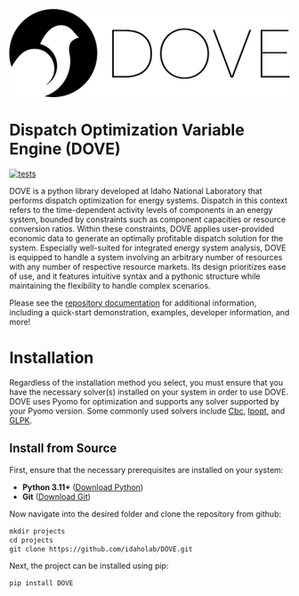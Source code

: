 <img src="./docs/source/assets/DOVE_light_mode.png" width="600">

# Dispatch Optimization Variable Engine (DOVE)
[![tests](https://github.com/idaholab/DOVE/actions/workflows/run-tests.yml/badge.svg?branch=main)](https://github.com/idaholab/DOVE/actions/workflows/run-tests.yml)

DOVE is a python library developed at Idaho National Laboratory that performs dispatch optimization for energy systems. Dispatch in this context refers to the time-dependent activity levels of components in an energy system, bounded by constraints such as component capacities or resource conversion ratios. Within these constraints, DOVE applies user-provided economic data to generate an optimally profitable dispatch solution for the system. Especially well-suited for integrated energy system analysis, DOVE is equipped to handle a system involving an arbitrary number of resources with any number of respective resource markets. Its design prioritizes ease of use, and it features intuitive syntax and a pythonic structure while maintaining the flexibility to handle complex scenarios.

Please see the [repository documentation](https://idaholab.github.io/DOVE) for additional information, including a quick-start demonstration, examples, developer information, and more!

# Installation

Regardless of the installation method you select, you must ensure that you have the necessary solver(s) installed on your system in order to use DOVE. DOVE uses Pyomo for optimization and supports any solver supported by your Pyomo version. Some commonly used solvers include [Cbc](https://github.com/coin-or/Cbc#DOWNLOAD), [Ipopt](https://coin-or.github.io/Ipopt/INSTALL.html), and [GLPK](https://www.gnu.org/software/glpk/#downloading).

## Install from Source
First, ensure that the necessary prerequisites are installed on your system:
- **Python 3.11+** ([Download Python](https://www.python.org/downloads/))
- **Git** ([Download Git](https://git-scm.com/downloads))

Now navigate into the desired folder and clone the repository from github:
```
mkdir projects
cd projects
git clone https://github.com/idaholab/DOVE.git
```

Next, the project can be installed using pip:
```
pip install DOVE
```
